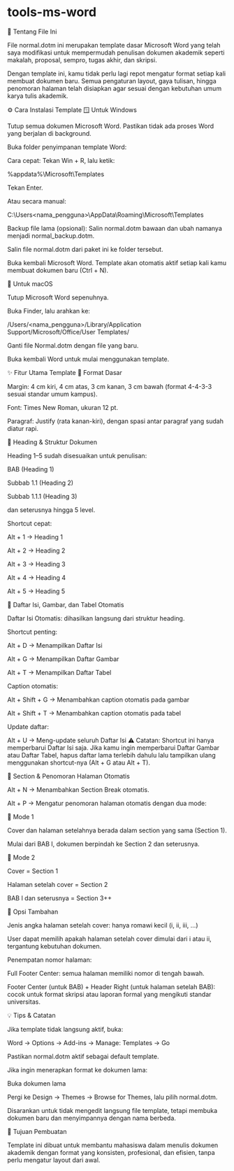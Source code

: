 # tools-ms-word
🧩 Tentang File Ini

File normal.dotm ini merupakan template dasar Microsoft Word yang telah saya modifikasi untuk mempermudah penulisan dokumen akademik seperti makalah, proposal, sempro, tugas akhir, dan skripsi.

Dengan template ini, kamu tidak perlu lagi repot mengatur format setiap kali membuat dokumen baru. Semua pengaturan layout, gaya tulisan, hingga penomoran halaman telah disiapkan agar sesuai dengan kebutuhan umum karya tulis akademik.

⚙️ Cara Instalasi Template
🪟 Untuk Windows

Tutup semua dokumen Microsoft Word. Pastikan tidak ada proses Word yang berjalan di background.

Buka folder penyimpanan template Word:

Cara cepat: Tekan Win + R, lalu ketik:

%appdata%\Microsoft\Templates


Tekan Enter.

Atau secara manual:

C:\Users\<nama_pengguna>\AppData\Roaming\Microsoft\Templates


Backup file lama (opsional):
Salin normal.dotm bawaan dan ubah namanya menjadi normal_backup.dotm.

Salin file normal.dotm dari paket ini ke folder tersebut.

Buka kembali Microsoft Word.
Template akan otomatis aktif setiap kali kamu membuat dokumen baru (Ctrl + N).

🍎 Untuk macOS

Tutup Microsoft Word sepenuhnya.

Buka Finder, lalu arahkan ke:

/Users/<nama_pengguna>/Library/Application Support/Microsoft/Office/User Templates/


Ganti file Normal.dotm dengan file yang baru.

Buka kembali Word untuk mulai menggunakan template.

✨ Fitur Utama Template
🔹 Format Dasar

Margin: 4 cm kiri, 4 cm atas, 3 cm kanan, 3 cm bawah (format 4-4-3-3 sesuai standar umum kampus).

Font: Times New Roman, ukuran 12 pt.

Paragraf: Justify (rata kanan-kiri), dengan spasi antar paragraf yang sudah diatur rapi.

🔹 Heading & Struktur Dokumen

Heading 1–5 sudah disesuaikan untuk penulisan:

BAB (Heading 1)

Subbab 1.1 (Heading 2)

Subbab 1.1.1 (Heading 3)

dan seterusnya hingga 5 level.

Shortcut cepat:

Alt + 1 → Heading 1

Alt + 2 → Heading 2

Alt + 3 → Heading 3

Alt + 4 → Heading 4

Alt + 5 → Heading 5

🔹 Daftar Isi, Gambar, dan Tabel Otomatis

Daftar Isi Otomatis: dihasilkan langsung dari struktur heading.

Shortcut penting:

Alt + D → Menampilkan Daftar Isi

Alt + G → Menampilkan Daftar Gambar

Alt + T → Menampilkan Daftar Tabel

Caption otomatis:

Alt + Shift + G → Menambahkan caption otomatis pada gambar

Alt + Shift + T → Menambahkan caption otomatis pada tabel

Update daftar:

Alt + U → Meng-update seluruh Daftar Isi
⚠️ Catatan: Shortcut ini hanya memperbarui Daftar Isi saja.
Jika kamu ingin memperbarui Daftar Gambar atau Daftar Tabel, hapus daftar lama terlebih dahulu lalu tampilkan ulang menggunakan shortcut-nya (Alt + G atau Alt + T).

🔹 Section & Penomoran Halaman Otomatis

Alt + N → Menambahkan Section Break otomatis.

Alt + P → Mengatur penomoran halaman otomatis dengan dua mode:

🧭 Mode 1

Cover dan halaman setelahnya berada dalam section yang sama (Section 1).

Mulai dari BAB I, dokumen berpindah ke Section 2 dan seterusnya.

🧭 Mode 2

Cover = Section 1

Halaman setelah cover = Section 2

BAB I dan seterusnya = Section 3++

🔢 Opsi Tambahan

Jenis angka halaman setelah cover: hanya romawi kecil (i, ii, iii, …)

User dapat memilih apakah halaman setelah cover dimulai dari i atau ii, tergantung kebutuhan dokumen.

Penempatan nomor halaman:

Full Footer Center: semua halaman memiliki nomor di tengah bawah.

Footer Center (untuk BAB) + Header Right (untuk halaman setelah BAB):
cocok untuk format skripsi atau laporan formal yang mengikuti standar universitas.

💡 Tips & Catatan

Jika template tidak langsung aktif, buka:

Word → Options → Add-ins → Manage: Templates → Go


Pastikan normal.dotm aktif sebagai default template.

Jika ingin menerapkan format ke dokumen lama:

Buka dokumen lama

Pergi ke Design → Themes → Browse for Themes, lalu pilih normal.dotm.

Disarankan untuk tidak mengedit langsung file template, tetapi membuka dokumen baru dan menyimpannya dengan nama berbeda.

🧠 Tujuan Pembuatan

Template ini dibuat untuk membantu mahasiswa dalam menulis dokumen akademik dengan format yang konsisten, profesional, dan efisien, tanpa perlu mengatur layout dari awal.
